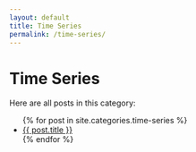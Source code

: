 ```yaml
---
layout: default
title: Time Series
permalink: /time-series/
---
```


# Time Series

Here are all posts in this category:

<ul>
  {% for post in site.categories.time-series %}
    <li><a href="{{ post.url | relative_url }}">{{ post.title }}</a></li>
  {% endfor %}
</ul>
